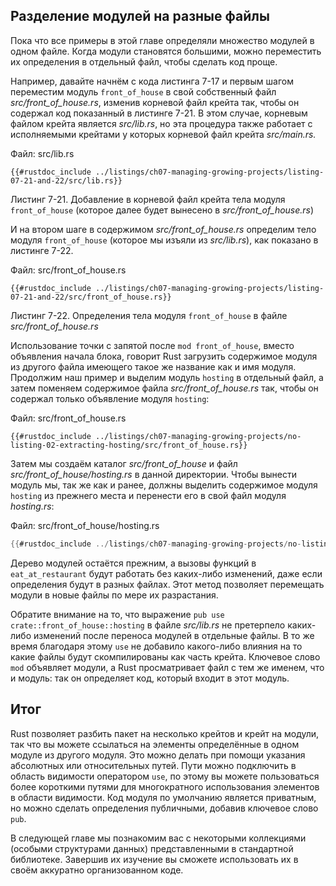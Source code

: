 ## Разделение модулей на разные файлы

Пока что все примеры в этой главе определяли множество модулей в одном файле. Когда модули становятся большими, можно переместить их определения в отдельный файл, чтобы сделать код проще.

Например, давайте начнём с кода листинга 7-17 и первым шагом переместим модуль `front_of_house` в свой собственный файл *src/front_of_house.rs*, изменив корневой файл крейта так, чтобы он содержал код показанный в листинге 7-21. В этом случае, корневым файлом крейта является *src/lib.rs*, но эта процедура также работает с исполняемыми крейтами у которых корневой файл крейта *src/main.rs.*

<span class="filename">Файл: src/lib.rs</span>

```rust,ignore
{{#rustdoc_include ../listings/ch07-managing-growing-projects/listing-07-21-and-22/src/lib.rs}}
```

<span class="caption">Листинг 7-21. Добавление в корневой файл крейта тела модуля <code>front_of_house</code> (которое далее будет вынесено в <em>src/front_of_house.rs</em>)</span>

И на втором шаге в содержимом *src/front_of_house.rs* определим тело модуля `front_of_house` (которое мы изъяли из <em>src/lib.rs</em>), как показано в листинге 7-22.

<span class="filename">Файл: src/front_of_house.rs</span>

```rust,ignore
{{#rustdoc_include ../listings/ch07-managing-growing-projects/listing-07-21-and-22/src/front_of_house.rs}}
```

<span class="caption">Листинг 7-22. Определения тела модуля <code>front_of_house</code> в файле <em>src/front_of_house.rs</em></span>

Использование точки с запятой после `mod front_of_house`, вместо объявления начала блока, говорит Rust загрузить содержимое модуля из другого файла имеющего такое же название как и имя модуля. Продолжим наш пример и выделим модуль `hosting` в отдельный файл, а затем поменяем содержимое файла *src/front_of_house.rs* так, чтобы он содержал только объявление модуля `hosting`:

<span class="filename">Файл: src/front_of_house.rs</span>

```rust,ignore
{{#rustdoc_include ../listings/ch07-managing-growing-projects/no-listing-02-extracting-hosting/src/front_of_house.rs}}
```

Затем мы создаём каталог *src/front_of_house* и файл *src/front_of_house/hosting.rs* в данной директории. Чтобы вынести модуль мы, так же как и ранее, должны выделить содержимое модуля `hosting` из прежнего места и перенести его в свой файл модуля *hosting.rs*:

<span class="filename">Файл: src/front_of_house/hosting.rs</span>

```rust
{{#rustdoc_include ../listings/ch07-managing-growing-projects/no-listing-02-extracting-hosting/src/front_of_house/hosting.rs}}
```

Дерево модулей остаётся прежним, а вызовы функций в `eat_at_restaurant` будут работать без каких-либо изменений, даже если определения будут в разных файлах. Этот метод позволяет перемещать модули в новые файлы по мере их разрастания.

Обратите внимание на то, что выражение `pub use crate::front_of_house::hosting` в файле *src/lib.rs* не претерпело каких-либо изменений после переноса модулей в отдельные файлы. В то же время благодаря этому `use` не добавило какого-либо влияния на то какие файлы будут скомпилированы как часть крейта. Ключевое слово `mod` объявляет модули, а Rust просматривает файл с тем же именем, что и модуль: так он определяет код, который входит в этот модуль.

## Итог

Rust позволяет разбить пакет на несколько крейтов и крейт на модули, так что вы можете ссылаться на элементы определённые в одном модуле из другого модуля. Это можно делать при помощи указания абсолютных или относительных путей. Пути можно подключить в область видимости оператором `use`, по этому вы можете пользоваться более короткими путями для многократного использования элементов в области видимости. Код модуля по умолчанию является приватным, но можно сделать определения публичными, добавив ключевое слово `pub`.

В следующей главе мы познакомим вас с некоторыми коллекциями (особыми структурами данных) представленными в стандартной библиотеке. Завершив их изучение вы сможете использовать их в своём аккуратно организованном коде.
